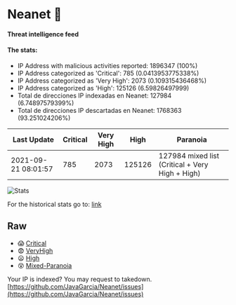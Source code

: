 # Neanet :hocho:
#### Threat intelligence feed
#### The stats:

- IP Address with malicious activities reported: 1896347 (100%)
- IP Address categorized as 'Critical':  785 (0.0413953775338%)
- IP Address categorized as 'Very High':  2073 (0.109315436468%)
- IP Address categorized as 'High':  125126 (6.59826497999)
- Total de direcciones IP indexadas en Neanet:  127984 (6.74897579399%)
- Total de direcciones IP descartadas en Neanet:  1768363 (93.251024206%)

| Last Update | Critical | Very High | High | Paranoia |
| --- | --- | --- | --- | --- |
| 2021-09-21 08:01:57 | 785 | 2073 | 125126 | 127984 mixed list (Critical + Very High + High)|

![Stats](https://docs.google.com/spreadsheets/d/e/2PACX-1vSnaNMIXVabIpDJjufMlzH7poXnshF3mgd8Is1g9ytUEzVsP5my4Trn8f-xkoLLQ38xpL3HtmUexLo6/pubchart?oid=501124687&format=image)

For the historical stats go to: [link](/stats.csv)
## Raw
- :scream: [Critical](https://raw.githubusercontent.com/JavaGarcia/Neanet/master/blacklists/neanet_critical.txt)
- :fearful: [VeryHigh](https://raw.githubusercontent.com/JavaGarcia/Neanet/master/blacklists/neanet_veryHigh.txtt)
- :frowning: [High](https://raw.githubusercontent.com/JavaGarcia/Neanet/master/blacklists/neanet_high.txt)
- :dizzy_face: [Mixed-Paranoia](https://raw.githubusercontent.com/JavaGarcia/Neanet/master/blacklists/neanet_all.txt)


Your IP is indexed? You may request to takedown. [https://github.com/JavaGarcia/Neanet/issues](https://github.com/JavaGarcia/Neanet/issues)






















































































































































































































































































































































































































































































































































































































































































































































































































































































































































































































































































































































































































































































































































































































































































































































































































































































































































































































































































































































































































































































































































































































































































































































































































































































































































































































































































































































































































































































































































































































































































































































































































































































































































































































































































































































































































































































































































































































































































































































































































































































































































































































































































































































































































































































































































































































































































































































































































































































































































































































































































































































































































































































































































































































































































































































































































































































































































































































































































































































































































































































































































































































































































































































































































































































































































































































































































































































































































































































































































































































































































































































































































































































































































































































































































































































































































































































































































































































































































































































































































































































































































































































































































































































































































































































































































































































































































































































































































































































































































































































































































































